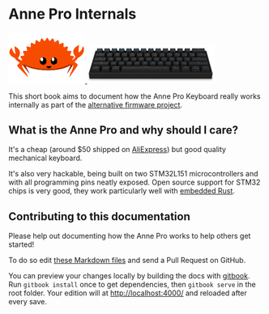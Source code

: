 Anne Pro Internals
==================

<a href="https://github.com/ah-/anne-key"><img src="images/ferris.png" width=30%/> <img src="images/anne.jpg" width=50%/></a>

This short book aims to document how the Anne Pro Keyboard really works internally as part of the [alternative firmware project](https://github.com/ah-/anne-key).

What is the Anne Pro and why should I care?
-------------------------------------------

It's a cheap (around $50 shipped on [AliExpress](https://www.aliexpress.com/item/Original-Techhunter-Anne-pro-Wireless-Bluetooth-Mechanical-Keyboard-with-RGB-Backlit-Gaming-Keyboard-61-Keys-Teclado/32821909053.html)) but good quality mechanical keyboard.

It's also very hackable, being built on two STM32L151 microcontrollers and with all programming pins neatly exposed. Open source support for STM32 chips is very good, they work particularly well with [embedded Rust](http://blog.japaric.io/quickstart/).

Contributing to this documentation
----------------------------------

Please help out documenting how the Anne Pro works to help others get started!

To do so edit [these Markdown files](https://github.com/ah-/anne-key/tree/master/docs) and send a Pull Request on GitHub.

You can preview your changes locally by building the docs with
[gitbook](https://github.com/GitbookIO/gitbook).  Run `gitbook
install` once to get dependencies, then `gitbook serve` in the root
folder. Your edition will at
[http://localhost:4000/](http://localhost:4000/) and reloaded after
every save.
